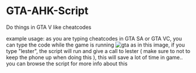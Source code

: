 # GTA-AHK-Script
Do things in GTA V like cheatcodes

example usage:
as you are typing cheatcodes in GTA SA or GTA VC, you can type the code while the game is running
![gta](https://user-images.githubusercontent.com/36286877/116370071-aa57be00-a827-11eb-9c33-7a9f019e39b1.png)
as in this image, if you type "lester", the script will run and give a call to lester ( make sure to not to keep the phone up when doing this ), this will save a lot of time in game.. you can browse the script for more info about this
